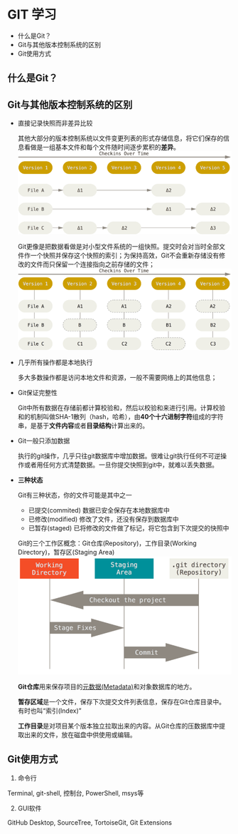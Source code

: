 # GIT 学习

<!-- MarkdownTOC depth=2 -->

- 什么是Git？
- Git与其他版本控制系统的区别
- Git使用方式

<!-- /MarkdownTOC -->


## 什么是Git？

## Git与其他版本控制系统的区别

- 直接记录快照而非差异比较

  其他大部分的版本控制系统以文件变更列表的形式存储信息，将它们保存的信息看做是一组基本文件和每个文件随时间逐步累积的**差异**。
  ![存储每个文件与初始版本的差异](./files/deltas.png)

  Git更像是把数据看做是对小型文件系统的一组快照。提交时会对当时全部文件作一个快照并保存这个快照的索引；为保持高效，Git不会重新存储没有修改的文件而只保留一个连接指向之前存储的文件；
  ![存储项目随时间改变的快照](./files/snapshots.png)

- 几乎所有操作都是本地执行

  多大多数操作都是访问本地文件和资源，一般不需要网络上的其他信息；

- Git保证完整性

  Git中所有数据在存储前都计算校验和，然后以校验和来进行引用。计算校验和的机制叫做SHA-1散列（hash，哈希），由**40个十六进制字符**组成的字符串，是基于**文件内容**或者**目录结构**计算出来的。

- Git一般只添加数据

  执行的git操作，几乎只往git数据库中增加数据。很难让git执行任何不可逆操作或者用任何方式清楚数据。一旦你提交快照到git中，就难以丢失数据。

- **三种状态**

  Git有三种状态，你的文件可能是其中之一
  + 已提交(commited) 数据已安全保存在本地数据库中
  + 已修改(modified) 修改了文件，还没有保存到数据库中
  + 已暂存(staged) 已将修改的文件做了标记，将它包含到下次提交的快照中

  Git的三个工作区概念：Git仓库(Repository)，工作目录(Working Directory)，暂存区(Staging Area)
  ![gitwork](./files/areas.png)

  **Git仓库**用来保存项目的[元数据(Metadata)](http://baike.baidu.com/item/%E5%85%83%E6%95%B0%E6%8D%AE)和对象数据库的地方。

  **暂存区域**是一个文件，保存下次提交文件列表信息，保存在Git仓库目录中。有时也叫“索引(Index)”

  **工作目录**是对项目某个版本独立拉取出来的内容。从Git仓库的压数据库中提取出来的文件，放在磁盘中供使用或编辑。

## Git使用方式

1. 命令行

  Terminal, git-shell, 控制台, PowerShell, msys等

2. GUI软件

  GitHub Desktop, SourceTree, TortoiseGit, Git Extensions
